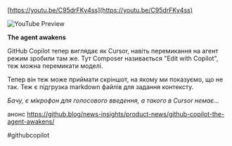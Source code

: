 [https://youtu.be/C95drFKy4ss](https://youtu.be/C95drFKy4ss)

![YouTube Preview](https://img.youtube.com/vi/C95drFKy4ss/mqdefault.jpg)

**The agent awakens**

GitHub Copilot тепер виглядає як Cursor, навіть перемикання на агент режим зробили там же. Тут Composer називається "Edit with Copilot", теж можна перемикати моделі. 

Тепер він теж може приймати скріншот, на якому ми показуємо, що не так. Теж є підгрузка markdown файлів для задання контексту.

*Бачу, є мікрофон для голосового введення, а такого в Cursor немає...*

анонс https://github.blog/news-insights/product-news/github-copilot-the-agent-awakens/

#githubcopilot